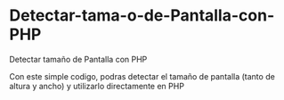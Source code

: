 # Detectar-tama-o-de-Pantalla-con-PHP
Detectar tamaño de Pantalla con PHP

Con este simple codigo, podras detectar el tamaño de pantalla (tanto de altura y ancho) y utilizarlo directamente en PHP
